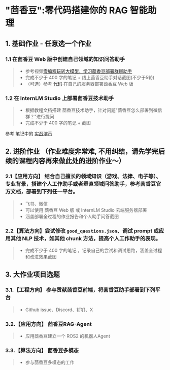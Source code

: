 # "茴香豆":零代码搭建你的 RAG 智能助理

## 1. 基础作业 - 任意选一个作业

### 1.1 在茴香豆 Web 版中创建自己领域的知识问答助手
> - 参考视频[零编程玩转大模型，学习茴香豆部署群聊助手](https://www.bilibili.com/video/BV1S2421N7mn)
> - 完成不少于 400 字的笔记 + 线上茴香豆助手对话截图(不少于5轮)
> - （可选）参考 [代码](https://github.com/InternLM/HuixiangDou/tree/main/web) 在自己的服务器部署茴香豆 Web 版

### 1.2 在 InternLM Studio 上部署茴香豆技术助手
> - 根据教程文档搭建 茴香豆技术助手，针对问题"茴香豆怎么部署到微信群？"进行提问
> - 完成不少于 400 字的笔记 + 截图

参考 笔记中的 [实战演示](./note.md#实战演示)


## 2. 进阶作业 （作业难度非常难, 不用纠结，请先学完后续的课程内容再来做此处的进阶作业～）
### 2.1【应用方向】 结合自己擅长的领域知识（游戏、法律、电子等）、专业背景，搭建个人工作助手或者垂直领域问答助手，参考茴香豆官方文档，部署到下列任一平台。
> - 飞书、微信
> - 可以使用 茴香豆 Web 版 或 InternLM Studio 云端服务器部署
> - 涵盖部署全过程的作业报告和个人助手问答截图

### 2.2【算法方向】尝试修改 `good_questions.json`、调试 prompt 或应用其他 NLP 技术，如其他 chunk 方法，提高个人工作助手的表现。
> - 完成不少于 400 字的笔记 ，记录自己的尝试和调试思路，涵盖全过程和改进效果截图

## 3. 大作业项目选题

### 3.1.【工程方向】 参与贡献茴香豆前端，将茴香豆助手部署到下列平台
> - Github issue、Discord、钉钉、X

### 3.2.【应用方向】 茴香豆RAG-Agent
> - 应用茴香豆建立一个 ROS2 的机器人Agent

### 3.3.【算法方向】 茴香豆多模态
> - 参与茴香豆多模态的工作

